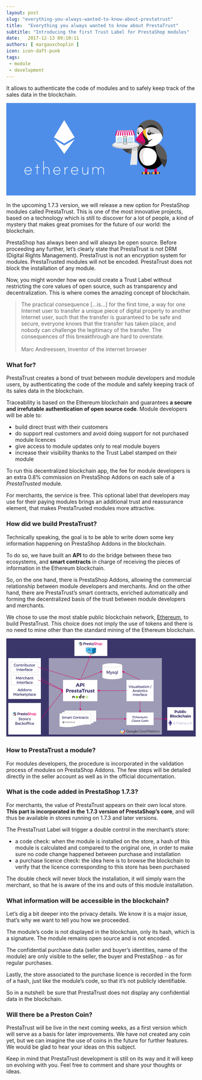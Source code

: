 ```yaml
---
layout: post
slug: "everything-you-always-wanted-to-know-about-prestatrust"
title:  "Everything you always wanted to know about PrestaTrust"
subtitle: "Introducing the first Trust Label for PrestaShop modules"
date:   2017-12-13 09:10:11
authors: [ margauxchoplin ]
icon: icon-daft-punk
tags:
 - module
 - development
---
```


It allows to authenticate the code of modules and to safely keep track of the sales data in the blockchain.

![PrestaTrust Ethereum](/assets/images/2017/12/PrestaTrust_Ethereum.png)


In the upcoming 1.7.3 version, we will release a new option for PrestaShop modules called PrestaTrust. This is one of the most innovative projects, based on a technology which is still to discover for a lot of people, a kind of mystery that makes great promises for the future of our world: the blockchain. 

PrestaShop has always been and will always be open source. Before proceeding any further, let’s clearly state that PrestaTrust is not DRM (Digital Rights Management). PrestaTrust is not an encryption system for modules. PrestaTrusted modules will not be encoded. PrestaTrust does not block the installation of any module. 

Now, you might wonder how we could create a Trust Label without restricting the core values of open source, such as transparency and decentralization. This is where comes the amazing concept of blockchain. 


<blockquote>The practical consequence […is…] for the first time, a way for one Internet user to transfer a unique piece of digital property to another Internet user, such that the transfer is guaranteed to be safe and secure, everyone knows that the transfer has taken place, and nobody can challenge the legitimacy of the transfer. The consequences of this breakthrough are hard to overstate.<br><br>Marc Andreessen, Inventor of the internet browser</blockquote>


### What for?

PrestaTrust creates a bond of trust between module developers and module users, by authenticating the code of the module and safely keeping track of its sales data in the blockchain.

Traceability is based on the Ethereum blockchain and guarantees **a secure and irrefutable authentication of open source code**. Module developers will be able to:
<ul>
  <li>build direct trust with their customers</li>
  <li>do support real customers and avoid doing support for not purchased module licences</li>
  <li>give access to module updates only to real module buyers</li>
  <li>increase their visibility thanks to the Trust Label stamped on their module</li>
</ul>

To run this decentralized blockchain app, the fee for module developers is an extra 0.8% commission on PrestaShop Addons on each sale of a *PrestaTrusted* module. 

For merchants, the service is free. This optional label that developers may use for their paying modules brings an additional trust and reassurance element, that makes PrestaTrusted modules more attractive.


### How did we build PrestaTrust?

Technically speaking, the goal is to be able to write down some key information happening on PrestaShop Addons in the blockchain. 

To do so, we have built an **API** to do the bridge between these two ecosystems, and **smart contracts** in charge of receiving the pieces of information in the Ethereum blockchain. 

So, on the one hand, there is PrestaShop Addons, allowing the commercial relationship between module developers and merchants. And on the other hand, there are PrestaTrust’s smart contracts, enriched automatically and forming the decentralized basis of the trust between module developers and merchants.

We chose to use the most stable public blockchain network, [Ethereum](https://www.ethereum.org), to build PrestaTrust. This choice does not imply the use of tokens and there is no need to mine other than the standard mining of the Ethereum blockchain. 


![PrestaTrust API](/assets/images/2017/12/PrestaTrust_API.png)


### How to PrestaTrust a module? 

For modules developers, the procedure is incorporated in the validation process of modules on PrestaShop Addons. The few steps will be detailed directly in the seller account as well as in the official documentation.


### What is the code added in PrestaShop 1.7.3?

For merchants, the value of PrestaTrust appears on their own local store. **This part is incorporated in the 1.7.3 version of PrestaShop’s core**, and will thus be available in stores running on 1.7.3 and later versions.  

The PrestaTrust Label will trigger a double control in the merchant’s store:
<ul>
  <li>a code check: when the module is installed on the store, a hash of this module is calculated and compared to the original one, in order to make sure no code change happened between purchase and installation</li>
  <li>a purchase licence check: the idea here is to browse the blockchain to verify that the licence corresponding to this store has been purchased</li>
</ul>
The double check will never block the installation, it will simply warn the merchant, so that he is aware of the ins and outs of this module installation. 


### What information will be accessible in the blockchain?

Let’s dig a bit deeper into the privacy details. We know it is a major issue, that’s why we want to tell you how we proceeded.

The module’s code is not displayed in the blockchain, only its hash, which is a signature. The module remains open source and is not encoded. 

The confidential purchase data (seller and buyer’s identities, name of the module) are only visible to the seller, the buyer and PrestaShop - as for regular purchases.

Lastly, the store associated to the purchase licence is recorded in the form of a hash, just like the module’s code, so that it’s not publicly identifiable. 

So in a nutshell: be sure that PrestaTrust does not display any confidential data in the blockchain.


### Will there be a Preston Coin?

PrestaTrust will be live in the next coming weeks, as a first version which will serve as a basis for later improvements. We have not created any coin yet, but we can imagine the use of coins in the future for further features. We would be glad to hear your ideas on this subject. 

Keep in mind that PrestaTrust development is still on its way and it will keep on evolving with you. Feel free to comment and share your thoughts or ideas.
